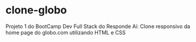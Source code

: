 # clone-globo
Projeto 1 do BootCamp Dev Full Stack do Responde Aí: Clone responsivo da home page do globo.com utilizando HTML e CSS
